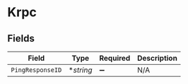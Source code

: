 # Krpc


## Fields

| Field              | Type               | Required           | Description        |
| ------------------ | ------------------ | ------------------ | ------------------ |
| `PingResponseID`   | **string*          | :heavy_minus_sign: | N/A                |